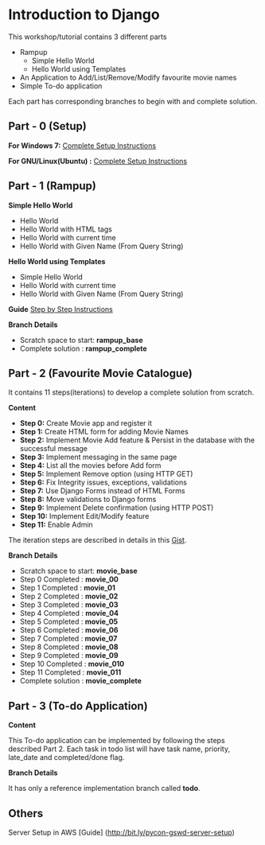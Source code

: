 Introduction to Django
=============================
 
This workshop/tutorial contains 3 different parts

  - Rampup
     - Simple Hello World 
     - Hello World using Templates
  - An Application to Add/List/Remove/Modify favourite movie names
  - Simple To-do application

Each part has corresponding branches to begin with and complete solution.

Part - 0   (Setup)
----
**For Windows 7:**
[Complete Setup Instructions](http://bit.ly/pycon-gswd-windows-setup)

**For GNU/Linux(Ubuntu) :**
[Complete Setup Instructions](http://bit.ly/pycon-gswd-linux-setup)

Part - 1   (Rampup)
---------
**Simple Hello World**
 - Hello World
 - Hello World with HTML tags
 - Hello World with current time
 - Hello World with Given Name (From Query String)

**Hello World using Templates**
 - Simple Hello World
 - Hello World with current time
 - Hello World with Given Name (From Query String)

**Guide**
[Step by Step Instructions](http://bit.ly/pycon-gswd-rampup)

**Branch Details**
 - Scratch space to start: **rampup_base**
 - Complete solution :     **rampup_complete**


Part - 2   (Favourite Movie Catalogue)
----------
It contains 11 steps(iterations) to develop a complete solution from scratch.

**Content**
 - **Step 0:** Create Movie app and register it
 - **Step 1:** Create HTML form for adding Movie Names 
 - **Step 2:** Implement Movie Add feature & Persist in the database with the successful message
 - **Step 3:** Implement messaging in the same page
 - **Step 4:** List all the movies  before Add form
 - **Step 5:** Implement Remove option (using HTTP GET) 
 - **Step 6:** Fix Integrity issues, exceptions, validations
 - **Step 7:** Use Django Forms instead of HTML Forms
 - **Step 8:** Move  validations to Django forms
 - **Step 9:** Implement Delete confirmation (using HTTP POST)
 - **Step 10:** Implement Edit/Modify feature
 - **Step 11:** Enable Admin

 The iteration steps are described in details in this [Gist](http://bit.ly/pycon-gswd-movie-app).

**Branch Details**
 - Scratch space to start: **movie_base**
 - Step 0 Completed :      **movie_00**
 - Step 1 Completed :      **movie_01**
 - Step 2 Completed :      **movie_02**
 - Step 3 Completed :      **movie_03**
 - Step 4 Completed :      **movie_04**
 - Step 5 Completed :      **movie_05**
 - Step 6 Completed :      **movie_06**
 - Step 7 Completed :      **movie_07**
 - Step 8 Completed :      **movie_08**
 - Step 9 Completed :      **movie_09**
 - Step 10 Completed :     **movie_010**
 - Step 11 Completed :     **movie_011**
 - Complete solution :     **movie_complete**

Part - 3   (To-do Application)
---------
**Content**

This To-do application can be implemented by following the steps described Part 2. Each task in todo list will have task name, priority, late_date and completed/done flag.

**Branch Details**

It has only a reference implementation branch called **todo**.

Others
-------
Server Setup in AWS [Guide] (http://bit.ly/pycon-gswd-server-setup)
    
